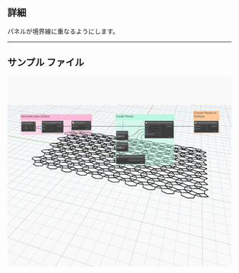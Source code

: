 ## 詳細
パネルが境界線に重なるようにします。
___
## サンプル ファイル

![PanelSurfaceBoundaryCondition.Keep](./Autodesk.DesignScript.Geometry.PanelSurfaceBoundaryCondition.Keep_img.jpg)

